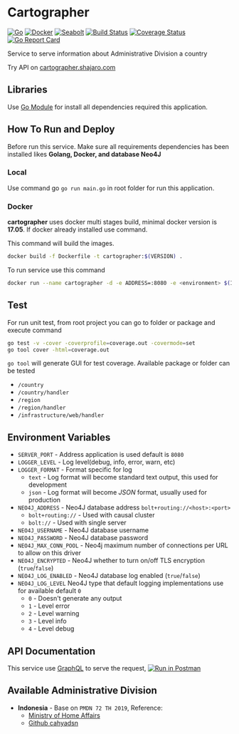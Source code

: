 # Cartographer

[![Go](https://img.shields.io/badge/go-1.14-00E5E6.svg)](https://golang.org/)
[![Docker](https://img.shields.io/badge/docker-19.03-2885E4.svg)](https://www.docker.com/)
[![Seabolt](https://img.shields.io/badge/seabolt-1.7.4-2885E4.svg)](https://github.com/neo4j-drivers/seabolt)
[![Build Status](https://travis-ci.org/dynastymasra/cartographer.svg?branch=master)](https://travis-ci.org/dynastymasra/cartographer)
[![Coverage Status](https://coveralls.io/repos/github/dynastymasra/cartographer/badge.svg?branch=master)](https://coveralls.io/github/dynastymasra/cartographer?branch=master)
[![Go Report Card](https://goreportcard.com/badge/github.com/dynastymasra/cartographer)](https://goreportcard.com/report/github.com/dynastymasra/cartographer)

Service to serve information about Administrative Division a country

Try API on [cartographer.shajaro.com](https://cartographer.shajaro.com/)

## Libraries

Use [Go Module](https://blog.golang.org/using-go-modules) for install all dependencies required this application.

## How To Run and Deploy

Before run this service. Make sure all requirements dependencies has been installed likes **Golang, Docker, and database Neo4J**

### Local

Use command go ```go run main.go``` in root folder for run this application.

### Docker

**cartographer** uses docker multi stages build, minimal docker version is **17.05**. If docker already installed use command.

This command will build the images.
```bash
docker build -f Dockerfile -t cartographer:$(VERSION) .
```

To run service use this command
```bash
docker run --name cartographer -d -e ADDRESS=:8080 -e <environment> $(IMAGE):$(VERSION)
```

## Test

For run unit test, from root project you can go to folder or package and execute command
```bash
go test -v -cover -coverprofile=coverage.out -covermode=set
go tool cover -html=coverage.out
```
`go tool` will generate GUI for test coverage. Available package or folder can be tested

- `/country`
- `/country/handler`
- `/region`
- `/region/handler`
- `/infrastructure/web/handler`

## Environment Variables

+ `SERVER_PORT` - Address application is used default is `8080`
+ `LOGGER_LEVEL` - Log level(debug, info, error, warn, etc)
+ `LOGGER_FORMAT` - Format specific for log
  - `text` - Log format will become standard text output, this used for development
  - `json` - Log format will become *JSON* format, usually used for production
+ `NEO4J_ADDRESS` - Neo4J database address `bolt+routing://<host>:<port>`
  - `bolt+routing://` - Used with causal cluster
  - `bolt://` - Used with single server
+ `NEO4J_USERNAME` - Neo4J database username
+ `NEO4J_PASSWORD` - Neo4J database password
+ `NEO4J_MAX_CONN_POOL` - Neo4j maximum number of connections per URL to allow on this driver
+ `NEO4J_ENCRYPTED` - Neo4J whether to turn on/off TLS encryption (`true`/`false`)
+ `NEO4J_LOG_ENABLED` - Neo4J database log enabled (`true`/`false`)
+ `NEO4J_LOG_LEVEL` Neo4J type that default logging implementations use for available default `0`
  - `0` - Doesn't generate any output
  - `1` - Level error
  - `2` - Level warning
  - `3` - Level info
  - `4` - Level debug

## API Documentation

This service use [GraphQL](https://graphql.org/) to serve the request, [![Run in Postman](https://run.pstmn.io/button.svg)](https://app.getpostman.com/run-collection/45953192904281df47f8)

## Available Administrative Division

+ **Indonesia** - Base on `PMDN 72 TH 2019`, Reference:
  - [Ministry of Home Affairs](https://www.kemendagri.go.id/files/2020/PMDN%2072%20TH%202019+lampiran.pdf)
  - [Github cahyadsn](https://github.com/cahyadsn/wilayah)

